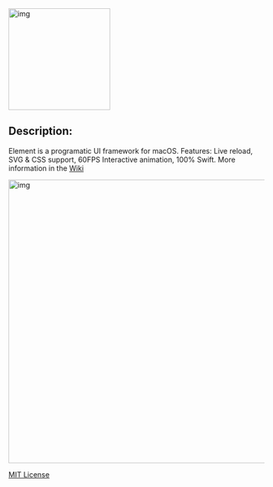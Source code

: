 <img width="200" alt="img" src="https://dl.dropboxusercontent.com/u/2559476/element_logo.svg">

## Description:

Element is a programatic UI framework for macOS. Features: Live reload, SVG & CSS support, 60FPS Interactive animation, 100% Swift. More information in the [Wiki](https://github.com/eonist/Element/wiki) 

<img width="558" alt="img" src="https://dl.dropboxusercontent.com/u/2559476/gitsync_take_3.mov.gif">

[MIT License](http://opensource.org/licenses/MIT)